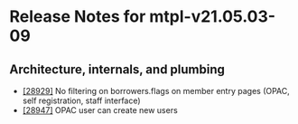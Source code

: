
# Release Notes for mtpl-v21.05.03-09

## Architecture, internals, and plumbing

- [[28929]](http://bugs.koha-community.org/bugzilla3/show_bug.cgi?id=28929) No filtering on borrowers.flags on member entry pages (OPAC, self registration, staff interface)
- [[28947]](http://bugs.koha-community.org/bugzilla3/show_bug.cgi?id=28947) OPAC user can create new users


